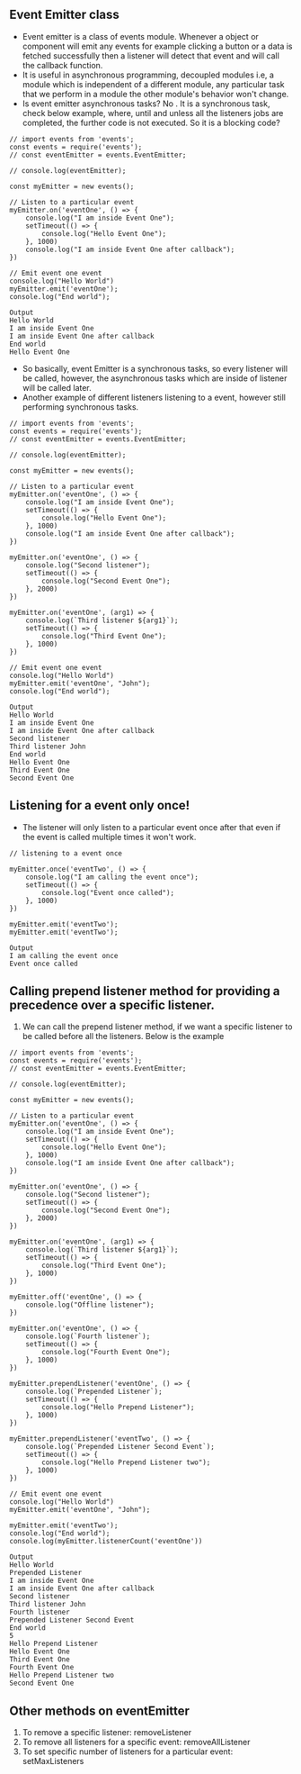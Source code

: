 ## Event Emitter class
- Event emitter is a class of events module. Whenever a object or component will emit any events for example clicking a button or a data is fetched successfully then a listener will detect that event and will call the callback function.
- It is useful in asynchronous programming, decoupled modules i.e, a module which is independent of a different module, any particular task that we perform in a module the other module's behavior won't change.
- Is event emitter asynchronous tasks? No . It is a synchronous task, check below example, where, until and unless all the listeners jobs are completed, the further code is not executed. So it is a blocking code?
```
// import events from 'events';
const events = require('events');
// const eventEmitter = events.EventEmitter;

// console.log(eventEmitter);

const myEmitter = new events();

// Listen to a particular event
myEmitter.on('eventOne', () => {
    console.log("I am inside Event One");
    setTimeout(() => {
        console.log("Hello Event One");
    }, 1000)
    console.log("I am inside Event One after callback");
})

// Emit event one event
console.log("Hello World")
myEmitter.emit('eventOne');
console.log("End world");

Output
Hello World
I am inside Event One
I am inside Event One after callback        
End world
Hello Event One
```

- So basically, event Emitter is a synchronous tasks, so every listener will be called, however, the asynchronous tasks which are inside of listener will be called later.
- Another example of different listeners listening to a event, however still performing synchronous tasks.
```
// import events from 'events';
const events = require('events');
// const eventEmitter = events.EventEmitter;

// console.log(eventEmitter);

const myEmitter = new events();

// Listen to a particular event
myEmitter.on('eventOne', () => {
    console.log("I am inside Event One");
    setTimeout(() => {
        console.log("Hello Event One");
    }, 1000)
    console.log("I am inside Event One after callback");
})

myEmitter.on('eventOne', () => {
    console.log("Second listener");
    setTimeout(() => {
        console.log("Second Event One");
    }, 2000)
})

myEmitter.on('eventOne', (arg1) => {
    console.log(`Third listener ${arg1}`);
    setTimeout(() => {
        console.log("Third Event One");
    }, 1000)
})

// Emit event one event
console.log("Hello World")
myEmitter.emit('eventOne', "John");
console.log("End world");

Output
Hello World
I am inside Event One
I am inside Event One after callback        
Second listener
Third listener John
End world
Hello Event One
Third Event One
Second Event One
```

## Listening for a event only once!
- The listener will only listen to a particular event once after that even if the event is called multiple times it won't work.
```
// listening to a event once

myEmitter.once('eventTwo', () => {
    console.log("I am calling the event once");
    setTimeout(() => {
        console.log("Event once called");
    }, 1000)
})

myEmitter.emit('eventTwo');
myEmitter.emit('eventTwo');

Output
I am calling the event once
Event once called
```

## Calling prepend listener method for providing a precedence over a specific listener.
1. We can call the prepend listener method, if we want a specific listener to be called before all the listeners. Below is the example
```
// import events from 'events';
const events = require('events');
// const eventEmitter = events.EventEmitter;

// console.log(eventEmitter);

const myEmitter = new events();

// Listen to a particular event
myEmitter.on('eventOne', () => {
    console.log("I am inside Event One");
    setTimeout(() => {
        console.log("Hello Event One");
    }, 1000)
    console.log("I am inside Event One after callback");
})

myEmitter.on('eventOne', () => {
    console.log("Second listener");
    setTimeout(() => {
        console.log("Second Event One");
    }, 2000)
})

myEmitter.on('eventOne', (arg1) => {
    console.log(`Third listener ${arg1}`);
    setTimeout(() => {
        console.log("Third Event One");
    }, 1000)
})

myEmitter.off('eventOne', () => {
    console.log("Offline listener");
})

myEmitter.on('eventOne', () => {
    console.log(`Fourth listener`);
    setTimeout(() => {
        console.log("Fourth Event One");
    }, 1000)
})

myEmitter.prependListener('eventOne', () => {
    console.log(`Prepended Listener`);
    setTimeout(() => {
        console.log("Hello Prepend Listener");
    }, 1000)
})

myEmitter.prependListener('eventTwo', () => {
    console.log(`Prepended Listener Second Event`);
    setTimeout(() => {
        console.log("Hello Prepend Listener two");
    }, 1000)
})

// Emit event one event
console.log("Hello World")
myEmitter.emit('eventOne', "John");

myEmitter.emit('eventTwo');
console.log("End world");
console.log(myEmitter.listenerCount('eventOne'))

Output
Hello World
Prepended Listener
I am inside Event One
I am inside Event One after callback        
Second listener
Third listener John
Fourth listener
Prepended Listener Second Event
End world
5
Hello Prepend Listener
Hello Event One
Third Event One
Fourth Event One
Hello Prepend Listener two
Second Event One
```

## Other methods on eventEmitter
1. To remove a specific listener: removeListener
2. To remove all listeners for a specific event: removeAllListener
3. To set specific number of listeners for a particular event: setMaxListeners

 